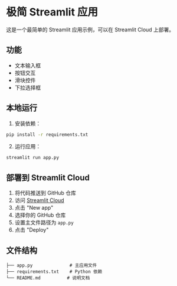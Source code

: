 # 极简 Streamlit 应用

这是一个最简单的 Streamlit 应用示例，可以在 Streamlit Cloud 上部署。

## 功能

- 文本输入框
- 按钮交互
- 滑块控件
- 下拉选择框

## 本地运行

1. 安装依赖：
```bash
pip install -r requirements.txt
```

2. 运行应用：
```bash
streamlit run app.py
```

## 部署到 Streamlit Cloud

1. 将代码推送到 GitHub 仓库
2. 访问 [Streamlit Cloud](https://share.streamlit.io/)
3. 点击 "New app"
4. 选择你的 GitHub 仓库
5. 设置主文件路径为 `app.py`
6. 点击 "Deploy"

## 文件结构

```
├── app.py              # 主应用文件
├── requirements.txt    # Python 依赖
└── README.md          # 说明文档
``` 